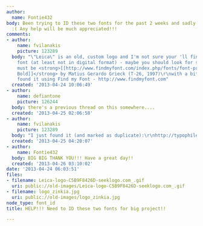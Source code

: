 ```yaml
---
author:
  name: Fontie432
body: Been trying to ID these two fonts for the past 2 weeks and sadly still blank
  :( Any help will be much appreciated!!!
comments:
- author:
    name: fvilanakis
    picture: 123289
  body: "\"Leica\" is an old, custom logo and I'm not sure your 'll find an associated
    font (at least not in digital format) - maybe you should look for something similar.\r\n\r\n\"zinkia\"
    must be <strong>[[http://www.findmyfont.com/index.php/fonts/font-preview?fset=T-26&ffam=Xyperformulaic2.1%20SB%20-%20Regular&fid=a91e1765df5f9de7a1e2ac19502ef714&fsize=60&text=zinkia&wrap=2|Xyperformulaic
    Bold]]</strong> by Matius Gerardo Grieck (T-26, 1997)\r\nwith a bit modified /z\r\n\r\n-----------------------------------------------\r\nI
    found it using Find my Font - http://www.findmyfont.com"
  created: '2013-04-24 10:06:49'
- author:
    name: defiantone
    picture: 126244
  body: there's a previous thread on this somewhere....
  created: '2013-04-25 02:06:58'
- author:
    name: fvilanakis
    picture: 123289
  body: "I just found it (and marked as duplicate):\r\nhttp://typophile.com/node/102289#comment-552051\r\n"
  created: '2013-04-25 04:20:07'
- author:
    name: Fontie432
  body: BIG BIG THANK YOU!!! Have a great day!!
  created: '2013-04-26 03:10:02'
date: '2013-04-24 06:03:51'
files:
- filename: Leica-logo-C5B9F8426D-seeklogo.com_.gif
  uri: public://old-images/Leica-logo-C5B9F8426D-seeklogo.com_.gif
- filename: logo_zinkia.jpg
  uri: public://old-images/logo_zinkia.jpg
node_type: font_id
title: HELP!!! Need to ID these two fonts for big project!!

---
```

